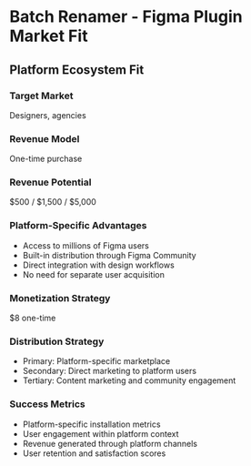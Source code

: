 # Batch Renamer - Figma Plugin Market Fit

## Platform Ecosystem Fit

### Target Market
Designers, agencies

### Revenue Model
One-time purchase

### Revenue Potential
$500 / $1,500 / $5,000

### Platform-Specific Advantages
- Access to millions of Figma users
- Built-in distribution through Figma Community
- Direct integration with design workflows
- No need for separate user acquisition

### Monetization Strategy
$8 one-time

### Distribution Strategy
- Primary: Platform-specific marketplace
- Secondary: Direct marketing to platform users
- Tertiary: Content marketing and community engagement

### Success Metrics
- Platform-specific installation metrics
- User engagement within platform context
- Revenue generated through platform channels
- User retention and satisfaction scores
